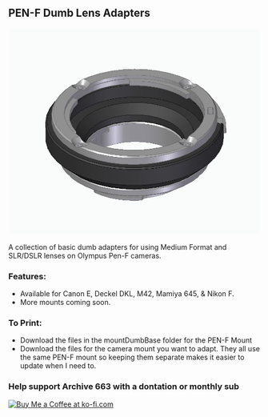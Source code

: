 ## PEN-F Dumb Lens Adapters

![olympusPENFDumbAdapters](https://github.com/Archive-663/lensAdapters/blob/main/Olympus%20PEN-F/ASSETS/dumbAdapter_PENF_crop.jpg)

A collection of basic dumb adapters for using Medium Format and SLR/DSLR lenses on Olympus Pen-F cameras.

### Features:
- Available for Canon E, Deckel DKL, M42, Mamiya 645, & Nikon F.
- More mounts coming soon.

### To Print:
- Download the files in the mountDumbBase folder for the PEN-F Mount
- Download the files for the camera mount you want to adapt. They all use the same PEN-F mount so keeping them separate makes it easier to update when I need to. 

### Help support Archive 663 with a dontation or monthly sub

<a href='https://ko-fi.com/P5P3MHMSF' target='_blank'><img height='36' style='border:0px;height:36px;' src='https://storage.ko-fi.com/cdn/kofi2.png?v=3' border='0' alt='Buy Me a Coffee at ko-fi.com' /></a>
